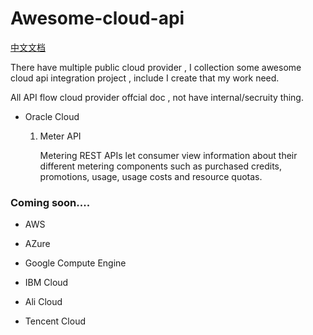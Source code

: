 # Awesome-cloud-api

  [中文文档](https://github.com/stevensu1977/burnq/blob/master/README_ZH.md)

  There have multiple public cloud provider ,  I collection some awesome cloud api integration project , include I create that my work need.

  All API flow cloud provider offcial doc , not have internal/secruity thing. 

* Oracle Cloud 

  1. Meter API
   
  	  Metering REST APIs let consumer view information about their different metering components such as purchased credits, promotions, usage, usage costs and resource quotas.

 
  


### Coming soon....

* AWS

* AZure

* Google Compute Engine

* IBM Cloud

* Ali Cloud

* Tencent Cloud